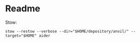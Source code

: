 # Readme

Stow:

```shell
stow --restow --verbose --dir="$HOME/depository/anvil/" --target="$HOME" aider
```
